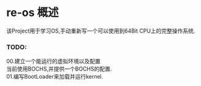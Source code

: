 # re-os 概述  
该Project用于学习OS,手动重新写一个可以使用到64Bit CPU上的完整操作系统.  

### TODO:  
00.建立一个能运行的虚拟环境以及配置  
当前使用BOCHS,并提供一个BOCHS的配置.  
01.编写BootLoader来加载并运行kernel.  
